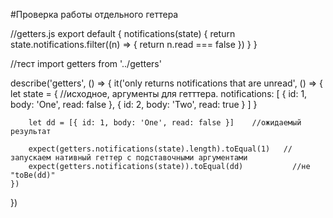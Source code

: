 #Проверка работы отдельного геттера

//getters.js
export default {
  notifications(state) {
    return state.notifications.filter((n) => {
      return n.read === false
    })
  }
}



//тест
import getters from '../getters'

describe('getters', () => {
    it('only returns notifications that are unread', () => {
        let state = {    //исходное, аргументы для гетттера.
            notifications: [
                { id: 1, body: 'One', read: false },
                { id: 2, body: 'Two', read: true }
            ]
        }

        let dd = [{ id: 1, body: 'One', read: false }]    //ожидаемый результат

        expect(getters.notifications(state).length).toEqual(1)   //запускаем нативный геттер с подставочными аргументами
        expect(getters.notifications(state)).toEqual(dd)           //не "toBe(dd)"
    })
})











